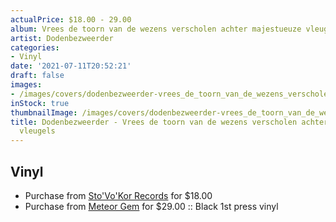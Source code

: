 ```yaml
---
actualPrice: $18.00 - 29.00
album: Vrees de toorn van de wezens verscholen achter majestueuze vleugels
artist: Dodenbezweerder
categories:
- Vinyl
date: '2021-07-11T20:52:21'
draft: false
images:
- /images/covers/dodenbezweerder-vrees_de_toorn_van_de_wezens_verscholen_achter_majestueuze_vleugels.jpg
inStock: true
thumbnailImage: /images/covers/dodenbezweerder-vrees_de_toorn_van_de_wezens_verscholen_achter_majestueuze_vleugels-thumb.jpg
title: Dodenbezweerder - Vrees de toorn van de wezens verscholen achter majestueuze
  vleugels
---
```


## Vinyl
* Purchase from [Sto'Vo'Kor Records](https://stovokor-records.com/products/dodenbezweerder-vrees-de-toorn-van-de-wezens-verscholen-achter-majestueuze-vleugels) for $18.00
* Purchase from [Meteor Gem](https://meteor-gem.com/products/dodenbezweerder-vrees-de-toorn-van-de-wezens-verscholen-achter-majestueuze-vleugels) for $29.00 :: Black 1st press vinyl
